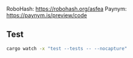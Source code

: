 RoboHash: https://robohash.org/asfea
Paynym: https://paynym.is/preview/code

## Test
```bash
cargo watch -x "test --tests -- --nocapture"  
```